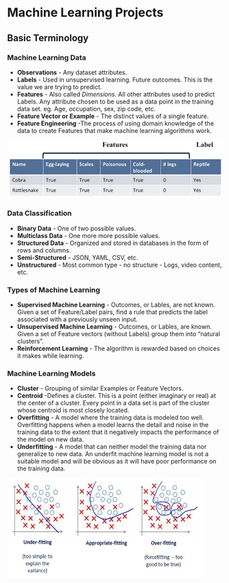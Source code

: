 # Machine Learning Projects

## Basic Terminology

### Machine Learning Data

* **Observations** - Any dataset attributes.
* **Labels** - Used in unsupervised learning. Future outcomes. This is the value we are trying to predict.
* **Features** - Also called *Dimensions*. All other attributes used to predict Labels. Any attribute chosen to be used as a data point in the training data set. eg. Age, occupation, sex, zip code, etc.
* **Feature Vector or Example** - The distinct values of a single feature.
* **Feature Engineering** -The process of using domain knowledge of the data to create Features that make machine learning algorithms work.

![](https://github.com/harperd/machine-learning/blob/master/images/dataparts.gif)

### Data Classification

* **Binary Data** - One of two possible values.
* **Multiclass Data** - One more more possible values.
* **Structured Data** - Organized and stored in databases in the form of rows and columns.
* **Semi-Structured** - JSON, YAML, CSV, etc.
* **Unstructured** - Most common type - no structure - Logs, video content, etc.

### Types of Machine Learning

* **Supervised Machine Learning** - Outcomes, or Lables, are not known. Given a set of Feature/Label pairs, find a rule that predicts the label associated with a previously unseen input.
* **Unsupervised Machine Learning** - Outcomes, or Lables, are known. Given a set of Feature vectors (without Labels) group them into “natural clusters”.
* **Reinforcement Learning** - The algorithm is rewarded based on choices it makes while learning.

### Machine Learning Models

* **Cluster** - Grouping of similar Examples or Feature Vectors.
* **Centroid** -Defines a cluster. This is a point (either imaginary or real) at the center of a cluster. Every point in a data set is part of the cluster whose centroid is most closely located.
* **Overfitting** - A model where the training data is modeled too well. Overfitting happens when a model learns the detail and noise in the training data to the extent that it negatively impacts the performance of the model on new data.
* **Underfitting** - A model that can neither model the training data nor generalize to new data. An underfit machine learning model is not a suitable model and will be obvious as it will have poor performance on the training data. 

![](https://github.com/harperd/machine-learning/blob/master/images/fit.jpg)






